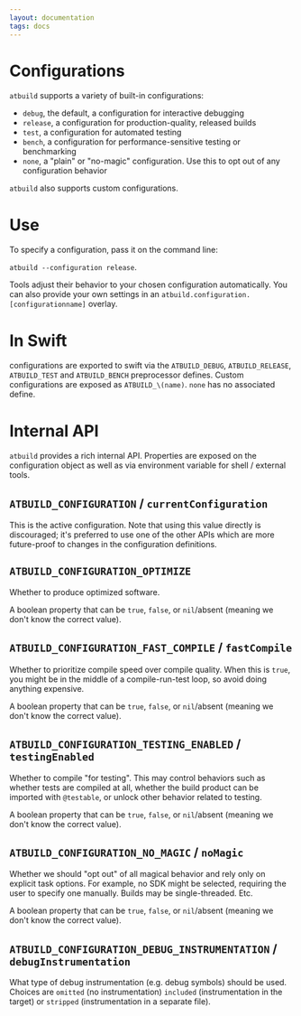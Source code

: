 ```yaml
---
layout: documentation
tags: docs
---
```


# Configurations

`atbuild` supports a variety of built-in configurations:

* `debug`, the default, a configuration for interactive debugging
* `release`, a configuration for production-quality, released builds
* `test`, a configuration for automated testing
* `bench`, a configuration for performance-sensitive testing or benchmarking
* `none`, a "plain" or "no-magic" configuration.  Use this to opt out of any configuration behavior

`atbuild` also supports custom configurations.

# Use

To specify a configuration, pass it on the command line:

`atbuild --configuration release`.

Tools adjust their behavior to your chosen configuration automatically.  You can also provide your own settings in an `atbuild.configuration.[configurationname]` overlay.

# In Swift

configurations are exported to swift via the `ATBUILD_DEBUG`, `ATBUILD_RELEASE`, `ATBUILD_TEST` and `ATBUILD_BENCH` preprocessor defines.  Custom configurations are exposed as `ATBUILD_\(name)`.  `none` has no associated define.

# Internal API

`atbuild` provides a rich internal API.  Properties are exposed on the configuration object as well as via environment variable for shell / external tools.

## `ATBUILD_CONFIGURATION` / `currentConfiguration`

This is the active configuration.  Note that using this value directly is discouraged; it's preferred to use one of the other APIs which are more future-proof to changes in the configuration definitions.

## `ATBUILD_CONFIGURATION_OPTIMIZE`

Whether to produce optimized software.

A boolean property that can be `true`, `false`, or `nil`/absent (meaning we don't know the correct value).

## `ATBUILD_CONFIGURATION_FAST_COMPILE` / `fastCompile`

Whether to prioritize compile speed over compile quality.  When this is `true`, you might be in the middle of a compile-run-test loop, so avoid doing anything expensive.

A boolean property that can be `true`, `false`, or `nil`/absent (meaning we don't know the correct value).

## `ATBUILD_CONFIGURATION_TESTING_ENABLED` / `testingEnabled`

Whether to compile "for testing".  This may control behaviors such as whether tests are compiled at all, whether the build product can be imported with `@testable`, or unlock other behavior related to testing.

A boolean property that can be `true`, `false`, or `nil`/absent (meaning we don't know the correct value).

##  `ATBUILD_CONFIGURATION_NO_MAGIC` / `noMagic`

Whether we should "opt out" of all magical behavior and rely only on explicit task options.  For example, no SDK might be selected, requiring the user to specify one manually.  Builds may be single-threaded.  Etc.

A boolean property that can be `true`, `false`, or `nil`/absent (meaning we don't know the correct value).

## `ATBUILD_CONFIGURATION_DEBUG_INSTRUMENTATION` / `debugInstrumentation`

What type of debug instrumentation (e.g. debug symbols) should be used.  Choices are `omitted` (no instrumentation) `included` (instrumentation in the target) or `stripped` (instrumentation in a separate file).